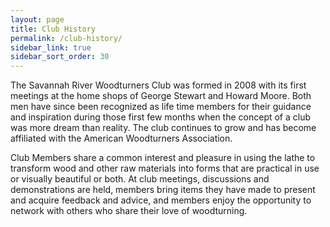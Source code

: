 ```yaml
---
layout: page
title: Club History
permalink: /club-history/
sidebar_link: true
sidebar_sort_order: 30
---
```


The Savannah River Woodturners Club was formed in 2008 with its first meetings at the home shops of George Stewart and Howard Moore. Both men have since been recognized as life time members for their guidance and inspiration during those first few months when the concept of a club was more dream than reality. The club continues to grow and has become affiliated with the American Woodturners Association.

Club Members share a common interest and pleasure in using the lathe to transform wood and other raw materials into forms that are practical in use or visually beautiful or both. At club meetings, discussions and demonstrations are held, members bring items they have made to present and acquire feedback and advice, and members enjoy the opportunity to network with others who share their love of woodturning.
